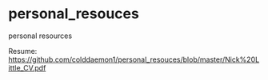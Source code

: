 # personal_resouces
personal resources

Resume:
https://github.com/colddaemon1/personal_resouces/blob/master/Nick%20Little_CV.pdf
